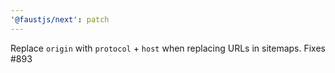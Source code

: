 ```yaml
---
'@faustjs/next': patch
---
```


Replace `origin` with `protocol` + `host` when replacing URLs in sitemaps. Fixes #893
